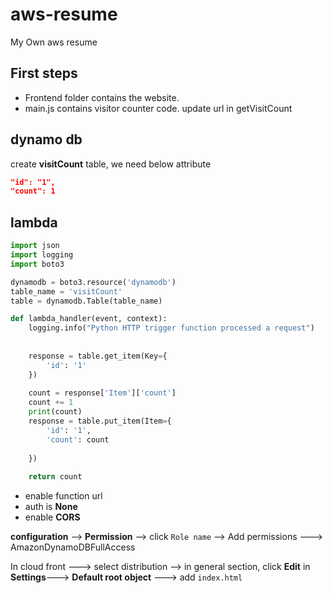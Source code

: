 # aws-resume
My Own aws resume

## First steps
- Frontend folder contains the website.
- main.js contains visitor counter code.
update url in getVisitCount

## dynamo db
create **visitCount** table, we need below attribute
```json
"id": "1",
"count": 1
```

## lambda
```python
import json
import logging
import boto3

dynamodb = boto3.resource('dynamodb')
table_name = 'visitCount'
table = dynamodb.Table(table_name)

def lambda_handler(event, context):
    logging.info("Python HTTP trigger function processed a request")
    
    
    response = table.get_item(Key={
        'id': '1'
    })
    
    count = response['Item']['count']    
    count += 1
    print(count)
    response = table.put_item(Item={
        'id': '1', 
        'count': count
        
    })
    
    return count
```

* enable function url
* auth is **None**
* enable **CORS**

**configuration** --> **Permission** --> click `Role name` --> Add permissions ---> AmazonDynamoDBFullAccess

In cloud front ---> select distribution --> in general section, click **Edit** in **Settings**---> **Default root object** ---> add `index.html`